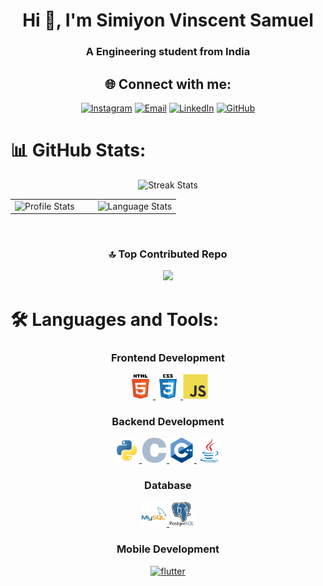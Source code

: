 <h1 align="center">Hi 👋, I'm Simiyon Vinscent Samuel</h1>
<h3 align="center">A Engineering student from India</h3>

<div align="center">

## 🌐 Connect with me:
[![Instagram](https://img.shields.io/badge/Instagram-%23E4405F.svg?logo=Instagram&logoColor=white)](https://instagram.com/simiyon_sam) 
[![Email](https://img.shields.io/badge/Email-D14836?logo=gmail&logoColor=white)](mailto:samsamuel234567@gmail.com)
[![LinkedIn](https://img.shields.io/badge/LinkedIn-0077B5?logo=linkedin&logoColor=white)](https://linkedin.com/in/yourprofile)
[![GitHub](https://img.shields.io/badge/GitHub-100000?logo=github&logoColor=white)](https://github.com/blackscythe123)

</div>

# 📊 GitHub Stats:

<div align="center">
  <img src="https://nirzak-streak-stats.vercel.app/?user=blackscythe123&theme=dark&hide_border=false" alt="Streak Stats" />
  
  <br/>
  
  <table>
    <tr>
      <td width="50%">
        <img src="https://github-readme-stats.vercel.app/api?username=blackscythe123&theme=dark&hide_border=false&include_all_commits=true&count_private=true" alt="Profile Stats" />
      </td>
      <td width="50%" >
        <img src="https://github-readme-stats.vercel.app/api/top-langs/?username=blackscythe123&theme=dark&hide_border=false&include_all_commits=true&count_private=true&layout=compact" alt="Language Stats" />
      </td>
    </tr>
  </table>
  
  <br/>
  
  ### 🔝 Top Contributed Repo
  ![](https://github-contributor-stats.vercel.app/api?username=blackscythe123&limit=5&theme=dark&combine_all_yearly_contributions=true)
</div>

# 🛠️ Languages and Tools:

<h3 align="center">Frontend Development</h3>
<p align="center">
  <a href="" target="_blank" rel="noreferrer">
    <img src="https://raw.githubusercontent.com/devicons/devicon/master/icons/html5/html5-original-wordmark.svg" alt="html5" width="40" height="40"/>
  </a>
  <a href="" target="_blank" rel="noreferrer">
    <img src="https://raw.githubusercontent.com/devicons/devicon/master/icons/css3/css3-original-wordmark.svg" alt="css3" width="40" height="40"/>
  </a>
  <a href="" target="_blank" rel="noreferrer">
    <img src="https://raw.githubusercontent.com/devicons/devicon/master/icons/javascript/javascript-original.svg" alt="javascript" width="40" height="40"/>
  </a>
</p>

<h3 align="center">Backend Development</h3>
<p align="center">
  <a href="" target="_blank" rel="noreferrer">
    <img src="https://raw.githubusercontent.com/devicons/devicon/master/icons/python/python-original.svg" alt="python" width="40" height="40"/>
  </a>
  <a href="" target="_blank" rel="noreferrer">
    <img src="https://raw.githubusercontent.com/devicons/devicon/master/icons/c/c-original.svg" alt="c" width="40" height="40"/>
  </a>
  <a href="" target="_blank" rel="noreferrer">
    <img src="https://raw.githubusercontent.com/devicons/devicon/master/icons/cplusplus/cplusplus-original.svg" alt="cplusplus" width="40" height="40"/>
  </a>
   <a href="" target="_blank" rel="noreferrer">
    <img src="https://raw.githubusercontent.com/devicons/devicon/master/icons/java/java-original.svg" alt="cplusplus" width="40" height="40"/>
  </a>
</p>

<h3 align="center">Database</h3>
<p align="center">
  <a href="" target="_blank" rel="noreferrer">
    <img src="https://raw.githubusercontent.com/devicons/devicon/master/icons/mysql/mysql-original-wordmark.svg" alt="mysql" width="40" height="40"/>
  </a>
  <a href="" target="_blank" rel="noreferrer">
    <img src="https://raw.githubusercontent.com/devicons/devicon/master/icons/postgresql/postgresql-original-wordmark.svg" alt="postgresql" width="40" height="40"/>
  </a>
</p>

<h3 align="center">Mobile Development</h3>
<p align="center">
  <a href="" target="_blank" rel="noreferrer">
    <img src="https://www.vectorlogo.zone/logos/flutterio/flutterio-icon.svg" alt="flutter" width="40" height="40"/>
  </a>
</p>
